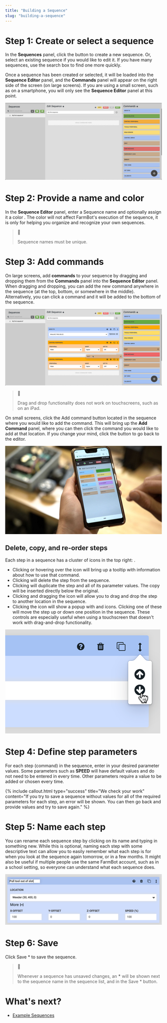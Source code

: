 ```yaml
---
title: "Building a Sequence"
slug: "building-a-sequence"
---
```


# Step 1: Create or select a sequence
In the **Sequences** panel, click the <span class="fb-button fb-green"><i class='fa fa-server'></i></span> button to create a new sequence. Or, select an existing sequence if you would like to edit it. If you have many sequences, use the search box to find one more quickly.

Once a sequence has been created or selected, it will be loaded into the **Sequence Editor** panel, and the **Commands** panel will appear on the right side of the screen (on large screens). If you are using a small screen, such as on a smartphone, you will only see the **Sequence Editor** panel at this point.

![Screen Shot 2020-01-02 at 12.55.37 PM.png](_images/Screen_Shot_2020-01-02_at_12.55.37_PM.png)

# Step 2: Provide a name and color
In the **Sequence Editor** panel, enter a <span class="fb-input">Sequence name</span> and optionally assign it a color <span class="fa fa-circle saucer purple"></span>. The color will not affect FarmBot's execution of the sequence, it is only for helping you organize and recognize your own sequences.

> 📘
>
> Sequence names must be unique.

# Step 3: Add commands
On large screens, add **commands** to your sequence by dragging and dropping them from the **Commands** panel into the **Sequence Editor** panel. When dragging and dropping, you can add the new command anywhere in the sequence (at the top, bottom, or somewhere in the middle). Alternatively, you can click a command and it will be added to the bottom of the sequence.

![Screen Shot 2020-01-02 at 12.57.28 PM.png](_images/Screen_Shot_2020-01-02_at_12.57.28_PM.png)

> 📘
>
> Drag and drop functionality does not work on touchscreens, such as on an iPad.

On small screens, click the <span class="fb-button fb-gray">Add command</span> button located in the sequence where you would like to add the command. This will bring up the **Add Command** panel, where you can then click the command you would like to add at that location. If you change your mind, click the <i class='fa fa-arrow-left'></i> button to go back to the editor.

![D_JIv7iWkAA-zAV.jpeg](_images/D_JIv7iWkAA-zAV.jpeg)

## Delete, copy, and re-order steps
Each step in a sequence has a cluster of icons in the top right: <i class='fa fa-question-circle'></i> <i class='fa fa-trash'></i> <i class='fa fa-copy'></i> <i class='fa fa-arrows-v'></i>.
 * Clicking or hovering over the <i class='fa fa-question-circle'></i> icon will bring up a tooltip with information about how to use that command.
 * Clicking <i class='fa fa-trash'></i> will delete the step from the sequence.
 * Clicking <i class='fa fa-copy'></i> will duplicate the step and all of its parameter values. The copy will be inserted directly below the original.
 * Clicking and dragging the <i class='fa fa-arrows-v'></i> icon will allow you to drag and drop the step to another location in the sequence.
 * Clicking the <i class='fa fa-arrows-v'></i> icon will show a popup with <i class='fa fa-arrow-circle-up'></i> and <i class='fa fa-arrow-circle-down'></i> icons. Clicking one of these will move the step up or down one position in the sequence. These controls are especially useful when using a touchscreen that doesn't work with drag-and-drop functionality.

![Screen Shot 2019-07-12 at 3.26.22 PM.png](_images/Screen_Shot_2019-07-12_at_3.26.22_PM.png)

# Step 4: Define step parameters
For each step (command) in the sequence, enter in your desired parameter values. Some parameters such as **SPEED** will have default values and do not need to be entered in every time. Other parameters require a value to be added or chosen every time.

{%
include callout.html
type="success"
title="We check your work"
content="If you try to save a sequence without values for all of the required parameters for each step, an error will be shown. You can then go back and provide values and try to save again."
%}

# Step 5: Name each step
You can rename each sequence step by clicking on its name and typing in something new. While this is optional, naming each step with some descriptive text can allow you to easily remember what each step is for when you look at the sequence again tomorrow, or in a few months. It might also be useful if multiple people use the same FarmBot account, such as in a school setting, so everyone can understand what each sequence does.

![Screen Shot 2019-07-12 at 3.07.08 PM.png](_images/Screen_Shot_2019-07-12_at_3.07.08_PM.png)

# Step 6: Save
Click <span class="fb-button fb-green">Save &ast;</span> to save the sequence.

> 📘
>
> Whenever a sequence has unsaved changes, an **&ast;** will be shown next to the sequence name in the sequence list, and in the <span class="fb-button fb-green">Save &ast;</span> button.

# What's next?

 * [Example Sequences](example-sequences.md)
